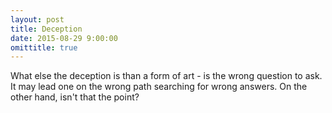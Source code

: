 ```yaml
---
layout: post
title: Deception
date: 2015-08-29 9:00:00
omittitle: true
---
```


What else the deception is than a form of art - is the wrong question to ask. It may lead one on the wrong path searching for wrong answers. On the other hand, isn't that the point?
